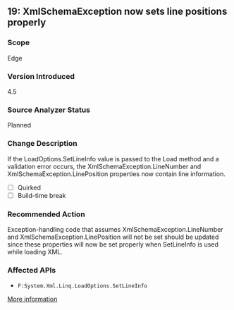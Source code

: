 ## 19: XmlSchemaException now sets line positions properly

### Scope
Edge

### Version Introduced
4.5

### Source Analyzer Status
Planned

### Change Description
If the LoadOptions.SetLineInfo value is passed to the Load method and a validation error occurs, the XmlSchemaException.LineNumber and XmlSchemaException.LinePosition properties now contain line information.

- [ ] Quirked
- [ ] Build-time break

### Recommended Action
Exception-handling code that assumes XmlSchemaException.LineNumber and XmlSchemaException.LinePosition will not be set should be updated since these properties will now be set properly when SetLineInfo is used while loading XML.

### Affected APIs
* `F:System.Xml.Linq.LoadOptions.SetLineInfo`

[More information](https://msdn.microsoft.com/en-us/library/hh367887#xml)
